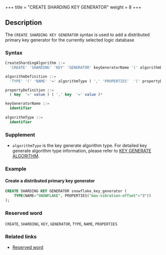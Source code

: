 +++
title = "CREATE SHARDING KEY GENERATOR"
weight = 8
+++

## Description

The `CREATE SHARDING KEY GENERATOR` syntax is used to add a distributed primary key generator for the currently selected
logic database

### Syntax

```sql
CreateShardingAlgorithm ::=
  'CREATE' 'SHARDING' 'KEY' 'GENERATOR' keyGeneratorName '(' algorithmDefinition ')'

algorithmDefinition ::=
  'TYPE' '(' 'NAME' '=' algorithmType ( ',' 'PROPERTIES'  '(' propertyDefinition  ')' )?')'  

propertyDefinition ::=
  ( key  '=' value ) ( ',' key  '=' value )*

keyGeneratorName ::=
  identifier
  
algorithmType ::=
  identifier
```

### Supplement

- `algorithmType` is the key generate algorithm type. For detailed key generate algorithm type information, please refer
  to [KEY GENERATE ALGORITHM](en/user-manual/shardingsphere-jdbc/builtin-algorithm/keygen/).

### Example

#### Create a distributed primary key generator

```sql
CREATE SHARDING KEY GENERATOR snowflake_key_generator (
    TYPE(NAME="SNOWFLAKE", PROPERTIES("max-vibration-offset"="3"))
);
```

### Reserved word

`CREATE`, `SHARDING`, `KEY`, `GENERATOR`, `TYPE`, `NAME`, `PROPERTIES`

### Related links

- [Reserved word](/en/reference/distsql/syntax/reserved-word/)
